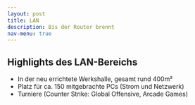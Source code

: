 ```yaml
---
layout: post
title: LAN
description: Bis der Router brennt
nav-menu: true
---
```


## Highlights des LAN-Bereichs

* In der neu errichtete Werkshalle, gesamt rund 400m²
* Platz für ca. 150 mitgebrachte PCs (Strom und Netzwerk)
* Turniere (Counter Strike: Global Offensive, Arcade Games)


